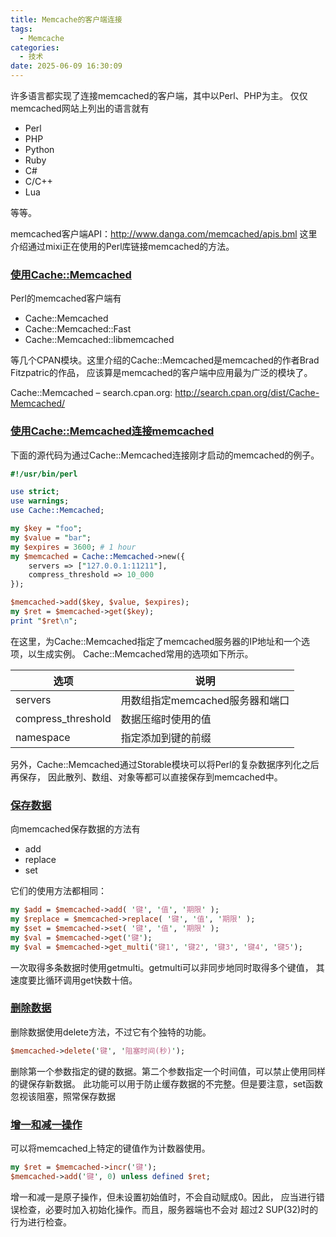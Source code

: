 ```yaml
---
title: Memcache的客户端连接
tags:
  - Memcache
categories:
  - 技术
date: 2025-06-09 16:30:09
---
```

许多语言都实现了连接memcached的客户端，其中以Perl、PHP为主。 仅仅memcached网站上列出的语言就有

- Perl
- PHP
- Python
- Ruby
- C#
- C/C++
- Lua

等等。

memcached客户端API：http://www.danga.com/memcached/apis.bml
这里介绍通过mixi正在使用的Perl库链接memcached的方法。

### [使用Cache::Memcached](#1)

Perl的memcached客户端有

- Cache::Memcached
- Cache::Memcached::Fast
- Cache::Memcached::libmemcached

等几个CPAN模块。这里介绍的Cache::Memcached是memcached的作者Brad Fitzpatric的作品， 应该算是memcached的客户端中应用最为广泛的模块了。

Cache::Memcached – search.cpan.org: http://search.cpan.org/dist/Cache-Memcached/

### [使用Cache::Memcached连接memcached](#2)
 

下面的源代码为通过Cache::Memcached连接刚才启动的memcached的例子。

```perl
#!/usr/bin/perl

use strict;
use warnings;
use Cache::Memcached;

my $key = "foo";
my $value = "bar";
my $expires = 3600; # 1 hour
my $memcached = Cache::Memcached->new({
    servers => ["127.0.0.1:11211"],
    compress_threshold => 10_000
});

$memcached->add($key, $value, $expires);
my $ret = $memcached->get($key);
print "$ret\n";
```

在这里，为Cache::Memcached指定了memcached服务器的IP地址和一个选项，以生成实例。 Cache::Memcached常用的选项如下所示。

选项 | 说明
|--|--
|servers | 用数组指定memcached服务器和端口
|compress_threshold |  数据压缩时使用的值
|namespace | 指定添加到键的前缀

另外，Cache::Memcached通过Storable模块可以将Perl的复杂数据序列化之后再保存， 因此散列、数组、对象等都可以直接保存到memcached中。

### [保存数据](#3)

向memcached保存数据的方法有

- add
- replace
- set

它们的使用方法都相同：

```perl
my $add = $memcached->add( '键', '值', '期限' );
my $replace = $memcached->replace( '键', '值', '期限' );
my $set = $memcached->set( '键', '值', '期限' );
my $val = $memcached->get('键');
my $val = $memcached->get_multi('键1', '键2', '键3', '键4', '键5');
```

一次取得多条数据时使用getmulti。getmulti可以非同步地同时取得多个键值， 其速度要比循环调用get快数十倍。

### [删除数据](#4)

删除数据使用delete方法，不过它有个独特的功能。

```perl
$memcached->delete('键', '阻塞时间(秒)');
```

删除第一个参数指定的键的数据。第二个参数指定一个时间值，可以禁止使用同样的键保存新数据。 此功能可以用于防止缓存数据的不完整。但是要注意，set函数忽视该阻塞，照常保存数据

### [增一和减一操作](#5)

可以将memcached上特定的键值作为计数器使用。

```perl
my $ret = $memcached->incr('键');
$memcached->add('键', 0) unless defined $ret;
```

增一和减一是原子操作，但未设置初始值时，不会自动赋成0。因此， 应当进行错误检查，必要时加入初始化操作。而且，服务器端也不会对 超过2 SUP(32)时的行为进行检查。
